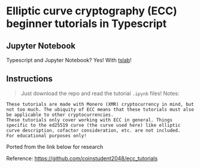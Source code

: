 # Elliptic curve cryptography (ECC) beginner tutorials in Typescript

## Jupyter Notebook

Typescript and Jupyter Notebook? Yes! With [tslab](https://github.com/yunabe/tslab)!

## Instructions

> Just download the repo and read the tutorial `.ipynb` files!
> Notes:

    These tutorials are made with Monero (XMR) cryptocurrency in mind, but not too much. The ubiquity of ECC means that these tutorials must also be applicable to other cryptocurrencies.
    These tutorials only cover working with ECC in general. Things specific to the ed25519 curve (the curve used here) like elliptic curve description, cofactor consideration, etc. are not included.
    For educational purposes only!

Ported from the link below for research

Reference:
https://github.com/coinstudent2048/ecc_tutorials